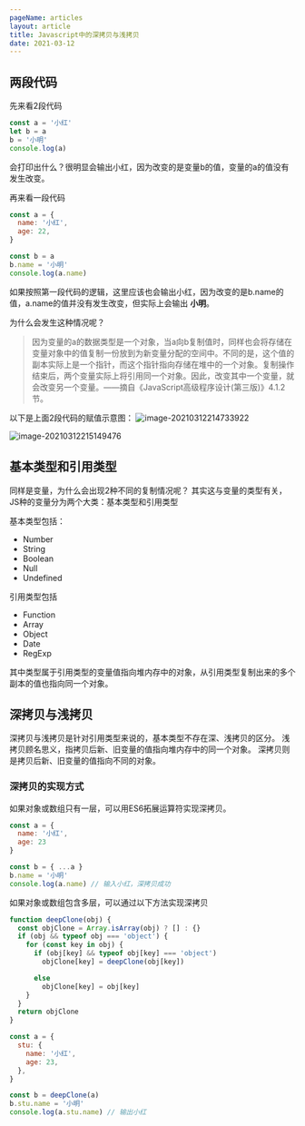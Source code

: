 ```yaml
---
pageName: articles
layout: article
title: Javascript中的深拷贝与浅拷贝
date: 2021-03-12
---
```


## 两段代码
先来看2段代码
``` js
const a = '小红'
let b = a
b = '小明'
console.log(a)
```
会打印出什么？很明显会输出小红，因为改变的是变量b的值，变量的a的值没有发生改变。

再来看一段代码
``` js
const a = {
  name: '小红',
  age: 22,
}

const b = a
b.name = '小明'
console.log(a.name)
```
如果按照第一段代码的逻辑，这里应该也会输出小红，因为改变的是b.name的值，a.name的值并没有发生改变，但实际上会输出 **小明**。

为什么会发生这种情况呢？
>因为变量的a的数据类型是一个对象，当a向b复制值时，同样也会将存储在变量对象中的值复制一份放到为新变量分配的空间中。不同的是，这个值的副本实际上是一个指针，而这个指针指向存储在堆中的一个对象。复制操作结束后，两个变量实际上将引用同一个对象。因此，改变其中一个变量，就会改变另一个变量。——摘自《JavaScript高级程序设计(第三版)》4.1.2节。

以下是上面2段代码的赋值示意图：
![image-20210312214733922](https://i.loli.net/2021/03/12/YjyDUITGPZAC4FX.png)


![image-20210312215149476](https://i.loli.net/2021/03/12/nJBfy3qGPo2HNYM.png)

## 基本类型和引用类型
同样是变量，为什么会出现2种不同的复制情况呢？
其实这与变量的类型有关，JS种的变量分为两个大类：基本类型和引用类型

基本类型包括：
- Number
- String
- Boolean
- Null
- Undefined

引用类型包括
- Function
- Array
- Object
- Date
- RegExp

其中类型属于引用类型的变量值指向堆内存中的对象，从引用类型复制出来的多个副本的值也指向同一个对象。

## 深拷贝与浅拷贝
深拷贝与浅拷贝是针对引用类型来说的，基本类型不存在深、浅拷贝的区分。
浅拷贝顾名思义，指拷贝后新、旧变量的值指向堆内存中的同一个对象。
深拷贝则是拷贝后新、旧变量的值指向不同的对象。

### 深拷贝的实现方式
如果对象或数组只有一层，可以用ES6拓展运算符实现深拷贝。
``` js
const a = {
  name: '小红',
  age: 23
}

const b = { ...a }
b.name = '小明'
console.log(a.name) // 输入小红，深拷贝成功
```

如果对象或数组包含多层，可以通过以下方法实现深拷贝
``` js
function deepClone(obj) {
  const objClone = Array.isArray(obj) ? [] : {}
  if (obj && typeof obj === 'object') {
    for (const key in obj) {
      if (obj[key] && typeof obj[key] === 'object')
        objClone[key] = deepClone(obj[key])

      else
        objClone[key] = obj[key]
    }
  }
  return objClone
}

const a = {
  stu: {
    name: '小红',
    age: 23,
  },
}

const b = deepClone(a)
b.stu.name = '小明'
console.log(a.stu.name) // 输出小红
```


